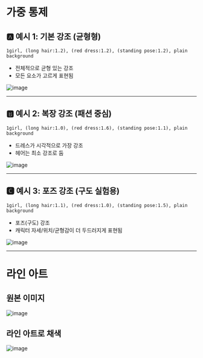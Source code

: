 # 가중 통제

## 🅰️ 예시 1: 기본 강조 (균형형)

`1girl, (long hair:1.2), (red dress:1.2), (standing pose:1.2), plain background`
- 전체적으로 균형 있는 강조  
- 모든 요소가 고르게 표현됨

![image](https://github.com/Choi5903/AI_Project_2025_01/blob/main/Image/0327/Basic.png?raw=true)

---

## 🅱️ 예시 2: 복장 강조 (패션 중심)
`1girl, (long hair:1.0), (red dress:1.6), (standing pose:1.1), plain background`
- 드레스가 시각적으로 가장 강조  
- 헤어는 최소 강조로 둠

![image](https://github.com/Choi5903/AI_Project_2025_01/blob/main/Image/0327/Dress.png?raw=true)

---

## 🅲 예시 3: 포즈 강조 (구도 실험용)
`1girl, (long hair:1.1), (red dress:1.0), (standing pose:1.5), plain background`

- 포즈(구도) 강조  
- 캐릭터 자세/위치/균형감이 더 두드러지게 표현됨

![image](https://github.com/Choi5903/AI_Project_2025_01/blob/main/Image/0327/Pose.png?raw=true)

---

# 라인 아트

## 원본 이미지
![image](https://github.com/Choi5903/AI_Project_2025_01/blob/main/Image/0327/71993d7eb02473dc809b85c4eab777f6.jpg?raw=true)

## 라인 아트로 채색
![image](https://github.com/Choi5903/AI_Project_2025_01/blob/main/Image/0327/00013-3165207440.png?raw=true)